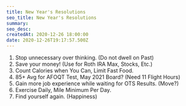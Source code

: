 ```yaml
---
title: New Year's Resolutions
seo_title: New Year's Resolutions
summary: 
seo_desc: 
createdAt: 2020-12-26 18:00:00
date: 2020-12-26T19:17:57.500Z
---
```


1. Stop unnecessary over thinking. (Do not dwell on Past)
2. Save your money! (Use for Roth IRA Max, Stocks, Etc.)
3. Count Calories when You Can, Limit Fast Food.
4. 85+ Avg for AFOQT Test, May 2021 Board? (Need 11 Flight Hours)
5. Gain more job experience while waiting for OTS Results. (Move?)
6. Exercise Daily, Mile Minimum Per Day.
7. Find yourself again. (Happiness)

